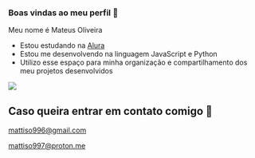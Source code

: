 ### Boas vindas ao meu perfil 💙

Meu nome é Mateus Oliveira

- Estou estudando na [Alura](https://www.alura.com.br/)
- Estou me desenvolvendo na linguagem JavaScript e Python
- Utilizo esse espaço para minha organização e compartilhamento dos meu projetos desenvolvidos

<td><img src="(https://tenor.com/pt-BR/view/sasuke-gif-26516959)"></td>

## Caso queira entrar em contato comigo 💌

mattiso996@gmail.com

mattiso997@proton.me
